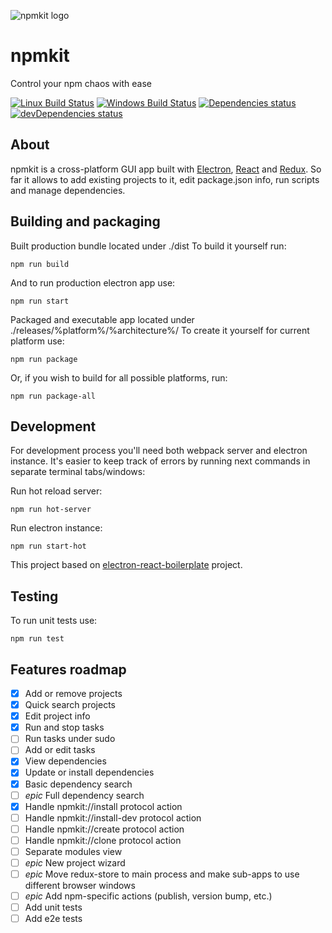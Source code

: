![npmkit logo](https://github.com/sergeybekrin/npmkit/raw/master/.github/npmkit-logo.png)
# npmkit

Control your npm chaos with ease

[![Linux Build Status](https://img.shields.io/travis/sergeybekrin/npmkit/master.svg)](https://travis-ci.org/sergeybekrin/npmkit)
[![Windows Build Status](https://ci.appveyor.com/api/projects/status/github/sergeybekrin/npmkit?svg=true)](https://ci.appveyor.com/project/sergeybekrin/npmkit/branch/master)
[![Dependencies status](https://david-dm.org/sergeybekrin/npmkit.svg)](https://david-dm.org/sergeybekrin/npmkit)
[![devDependencies status](https://david-dm.org/sergeybekrin/npmkit/dev-status.svg)](https://david-dm.org/sergeybekrin/npmkit?type=dev)

## About

npmkit is a cross-platform GUI app built with [Electron](https://github.com/electron/electron),
[React](https://github.com/facebook/react) and [Redux](https://github.com/reactjs/redux). So far
it allows to add existing projects to it, edit package.json info, run scripts and manage dependencies.

## Building and packaging

Built production bundle located under ./dist
To build it yourself run:
```
npm run build
```

And to run production electron app use:
```
npm run start
```

Packaged and executable app located under ./releases/%platform%/%architecture%/
To create it yourself for current platform use:
```
npm run package
```

Or, if you wish to build for all possible platforms, run:
```
npm run package-all
```

## Development

For development process you'll need both webpack server and electron
instance. It's easier to keep track of errors by running next commands
in separate terminal tabs/windows:

Run hot reload server:
```
npm run hot-server
```

Run electron instance:
```
npm run start-hot
```

This project based on [electron-react-boilerplate](https://github.com/chentsulin/electron-react-boilerplate) project.

## Testing

To run unit tests use:
```
npm run test
```

## Features roadmap

- [x] Add or remove projects
- [x] Quick search projects
- [x] Edit project info
- [x] Run and stop tasks
- [ ] Run tasks under sudo
- [ ] Add or edit tasks
- [x] View dependencies
- [x] Update or install dependencies
- [x] Basic dependency search
- [ ] *epic* Full dependency search
- [x] Handle npmkit://install protocol action
- [ ] Handle npmkit://install-dev protocol action
- [ ] Handle npmkit://create protocol action
- [ ] Handle npmkit://clone protocol action
- [ ] Separate modules view
- [ ] *epic* New project wizard
- [ ] *epic* Move redux-store to main process and make sub-apps to use different browser windows
- [ ] *epic* Add npm-specific actions (publish, version bump, etc.)
- [ ] Add unit tests
- [ ] Add e2e tests
